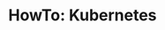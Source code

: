 # HowTo: **Kubernetes**

<!-- ## h2 
### h3
#### h4
##### h5 
###### h6
-->

<!-- ```javascript
function test() {
 console.log("look ma’, no spaces");
}
```


* Item 1
* Item 2
 * Item 2a
 * Item 2b


1. Item 1
2. Item 2
3. Item 3
 * Item 3a
 * Item 3b


![GitHub Logo](/images/logo.png)
Format: ![Alt Text](url)


http://github.com - automatic!
[GitHub](http://github.com)


As Grace Hopper said:
> I’ve always been more interested
> in the future than in the past.d


- [x] this is a complete item
- [ ] this is an incomplete item
- [x] @mentions, #refs, [links](),
**formatting**, and <del>tags</del>
supported
- [x] list syntax required (any
unordered or ordered list
supported)   
  








First Header | Second Header
------------ | -------------
Content cell 1 | Content cell 2
Content column 1 | Content column 2 -->